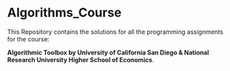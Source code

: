 # Algorithms_Course
This Repository contains the solutions for all the programming assignments for the course:

**Algorithmic Toolbox by University of California San Diego & National Research University Higher School of Economics**.
